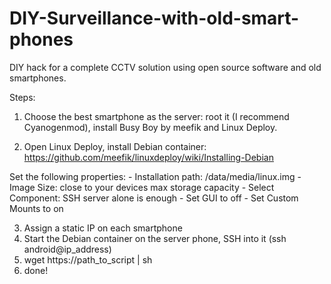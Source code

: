 # DIY-Surveillance-with-old-smart-phones
DIY hack for a complete CCTV solution using open source software and old smartphones. 

Steps:
1. Choose the best smartphone as the server: root it (I recommend Cyanogenmod), install  Busy Boy by meefik and Linux Deploy.

2. Open Linux Deploy, install Debian container: https://github.com/meefik/linuxdeploy/wiki/Installing-Debian

Set the following properties:
	- Installation path: /data/media/linux.img
	- Image Size: close to your devices max storage capacity
	- Select Component: SSH server alone is enough
	- Set GUI to off
	- Set Custom Mounts to on

3. Assign a static IP on each smartphone
4. Start the Debian container on the server phone, SSH into it (ssh android@ip_address)
5. wget https://path_to_script | sh
6. done!